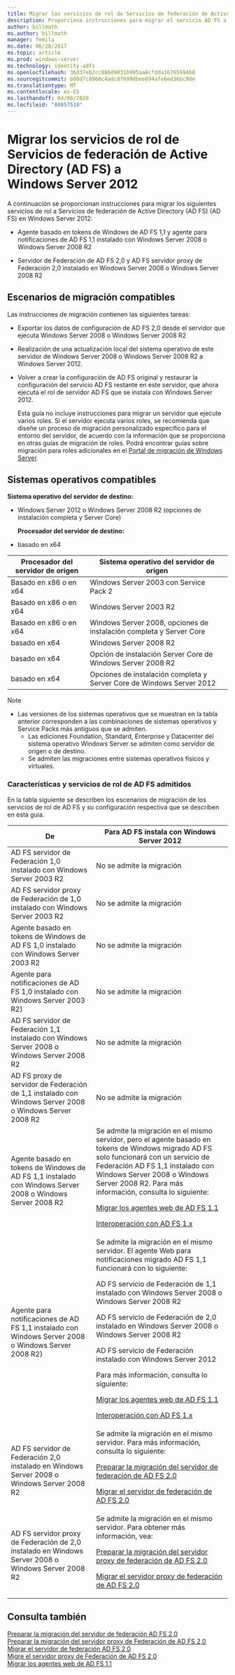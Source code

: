 ```yaml
---
title: Migrar los servicios de rol de Servicios de federación de Active Directory (AD FS) a Windows Server 2012
description: Proporciona instrucciones para migrar el servicio AD FS a Windows Server 2012.
author: billmath
ms.author: billmath
manager: femila
ms.date: 06/28/2017
ms.topic: article
ms.prod: windows-server
ms.technology: identity-adfs
ms.openlocfilehash: 36d37eb2cc886d9831b995aa8cfdda16765994b8
ms.sourcegitcommit: b00d7c8968c4adc8f699dbee694afe6ed36bc9de
ms.translationtype: MT
ms.contentlocale: es-ES
ms.lasthandoff: 04/08/2020
ms.locfileid: "80857518"
---
```

# <a name="migrate-active-directory-federation-services-role-services-to-windows-server-2012"></a>Migrar los servicios de rol de Servicios de federación de Active Directory (AD FS) a Windows Server 2012

A continuación se proporcionan instrucciones para migrar los siguientes servicios de rol a Servicios de federación de Active Directory (AD FS) (AD FS) en Windows Server 2012:  
  
-   Agente basado en tokens de Windows de AD FS 1,1 y agente para notificaciones de AD FS 1,1 instalado con Windows Server 2008 o Windows Server 2008 R2  
  
-   Servidor de Federación de AD FS 2,0 y AD FS servidor proxy de Federación 2,0 instalado en Windows Server 2008 o Windows Server 2008 R2    
  
## <a name="supported-migration-scenarios"></a>Escenarios de migración compatibles  
 Las instrucciones de migración contienen las siguientes tareas:  
  
- Exportar los datos de configuración de AD FS 2,0 desde el servidor que ejecuta Windows Server 2008 o Windows Server 2008 R2  
  
- Realización de una actualización local del sistema operativo de este servidor de Windows Server 2008 o Windows Server 2008 R2 a Windows Server 2012.
  
- Volver a crear la configuración de AD FS original y restaurar la configuración del servicio AD FS restante en este servidor, que ahora ejecuta el rol de servidor AD FS que se instala con Windows Server 2012.  
  
  Esta guía no incluye instrucciones para migrar un servidor que ejecute varios roles. Si el servidor ejecuta varios roles, se recomienda que diseñe un proceso de migración personalizado específico para el entorno del servidor, de acuerdo con la información que se proporciona en otras guías de migración de roles. Podrá encontrar guías sobre migración para roles adicionales en el [Portal de migración de Windows Server](https://go.microsoft.com/fwlink/?LinkId=247608).  
  
## <a name="supported-operating-systems"></a>Sistemas operativos compatibles  
 **Sistema operativo del servidor de destino:**  
  

- Windows Server 2012 o Windows Server 2008 R2 (opciones de instalación completa y Server Core)  
  
  **Procesador del servidor de destino:**  
  

- basado en x64  
  
|Procesador del servidor de origen|Sistema operativo del servidor de origen|  
|-----|-----|  
|Basado en x86 o en x64|Windows Server 2003 con Service Pack 2|  
|Basado en x86 o en x64|Windows Server 2003 R2|  
|Basado en x86 o en x64|Windows Server 2008, opciones de instalación completa y Server Core|  
|basado en x64|Windows Server 2008 R2|  
|basado en x64|Opción de instalación Server Core de Windows Server 2008 R2|  
|basado en x64|Opciones de instalación completa y Server Core de Windows Server 2012|  
  
> [!NOTE]
> - Las versiones de los sistemas operativos que se muestran en la tabla anterior corresponden a las combinaciones de sistemas operativos y Service Packs más antiguos que se admiten.  
>   -   Las ediciones Foundation, Standard, Enterprise y Datacenter del sistema operativo Windows Server se admiten como servidor de origen o de destino.  
>   -   Se admiten las migraciones entre sistemas operativos físicos y virtuales.  
  
### <a name="supported-ad-fs-role-services-and-features"></a>Características y servicios de rol de AD FS admitidos  
 En la tabla siguiente se describen los escenarios de migración de los servicios de rol de AD FS y su configuración respectiva que se describen en esta guía.  
  
|De|Para AD FS instala con Windows Server 2012|  
|----------|-----|  
|AD FS servidor de Federación 1,0 instalado con Windows Server 2003 R2|No se admite la migración|  
|AD FS servidor proxy de Federación de 1,0 instalado con Windows Server 2003 R2|No se admite la migración|  
|Agente basado en tokens de Windows de AD FS 1,0 instalado con Windows Server 2003 R2|No se admite la migración|  
|Agente para notificaciones de AD FS 1,0 instalado con Windows Server 2003 R2)|No se admite la migración|  
|AD FS servidor de Federación 1,1 instalado con Windows Server 2008 o Windows Server 2008 R2|No se admite la migración|  
|AD FS proxy de servidor de Federación de 1,1 instalado con Windows Server 2008 o Windows Server 2008 R2|No se admite la migración|  
|Agente basado en tokens de Windows de AD FS 1,1 instalado con Windows Server 2008 o Windows Server 2008 R2|Se admite la migración en el mismo servidor, pero el agente basado en tokens de Windows migrado AD FS solo funcionará con un servicio de Federación AD FS 1,1 instalado con Windows Server 2008 o Windows Server 2008 R2. Para más información, consulta lo siguiente:<p> [Migrar los agentes web de AD FS 1.1](migrate-the-ad-fs-web-agent.md)<p> [Interoperación con AD FS 1.x](Interoperating-with-AD-FS-1.x.md)|  
|Agente para notificaciones de AD FS 1,1 instalado con Windows Server 2008 o Windows Server 2008 R2)|Se admite la migración en el mismo servidor. El agente Web para notificaciones migrado AD FS 1,1 funcionará con lo siguiente:<p> AD FS servicio de Federación de 1,1 instalado con Windows Server 2008 o Windows Server 2008 R2<p> AD FS servicio de Federación de 2,0 instalado en Windows Server 2008 o Windows Server 2008 R2<p> AD FS servicio de Federación instalado con Windows Server 2012<p> Para más información, consulta lo siguiente:<p> [Migrar los agentes web de AD FS 1.1](migrate-the-ad-fs-web-agent.md)<p> [Interoperación con AD FS 1.x](Interoperating-with-AD-FS-1.x.md)|  
|AD FS servidor de Federación 2,0 instalado en Windows Server 2008 o Windows Server 2008 R2|Se admite la migración en el mismo servidor. Para más información, consulta lo siguiente:<p> [Preparar la migración del servidor de federación de AD FS 2.0](prepare-to-migrate-ad-fs-fed-server.md)<p> [Migrar el servidor de federación de AD FS 2.0](migrate-the-ad-fs-fed-server.md)|  
|AD FS servidor proxy de Federación de 2,0 instalado en Windows Server 2008 o Windows Server 2008 R2|Se admite la migración en el mismo servidor.  Para obtener más información, vea:<p> [Preparar la migración del servidor proxy de federación de AD FS 2.0](prepare-to-migrate-ad-fs-fed-proxy.md)<p> [Migrar el servidor proxy de federación de AD FS 2.0](migrate-the-ad-fs-2-fed-server-proxy.md)|  
  
## <a name="see-also"></a>Consulta también  
 [Preparar la migración del servidor de federación AD FS 2,0](prepare-to-migrate-ad-fs-fed-server.md)   
 [Preparar la migración del servidor proxy de Federación de AD FS 2,0](prepare-to-migrate-ad-fs-fed-proxy.md)   
 [Migrar el servidor de federación AD FS 2,0](migrate-the-ad-fs-fed-server.md)   
 [Migre el servidor proxy de Federación de AD FS 2,0](migrate-the-ad-fs-2-fed-server-proxy.md)   
 [Migrar los agentes web de AD FS 1.1](migrate-the-ad-fs-web-agent.md)